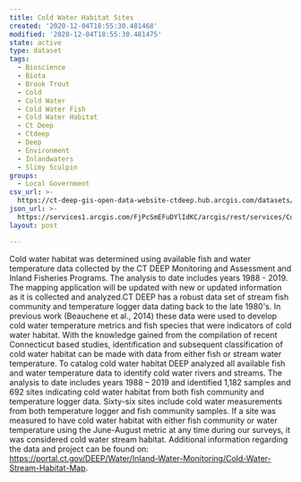 ```yaml
---
title: Cold Water Habitat Sites
created: '2020-12-04T18:55:30.481468'
modified: '2020-12-04T18:55:30.481475'
state: active
type: dataset
tags:
  - Bioscience
  - Biota
  - Brook Trout
  - Cold
  - Cold Water
  - Cold Water Fish
  - Cold Water Habitat
  - Ct Deep
  - Ctdeep
  - Deep
  - Environment
  - Inlandwaters
  - Slimy Sculpin
groups:
  - Local Government
csv_url: >-
  https://ct-deep-gis-open-data-website-ctdeep.hub.arcgis.com/datasets/9d1c6c229b654b9587880384b138021e_0.csv?outSR=%7B%22latestWkid%22%3A2234%2C%22wkid%22%3A102656%7D
json_url: >-
  https://services1.arcgis.com/FjPcSmEFuDYlIdKC/arcgis/rest/services/Cold_Water_Sites_Set/FeatureServer/0
layout: post

---
```

Cold water habitat was determined using available fish and water temperature data collected by the CT DEEP Monitoring and Assessment and Inland Fisheries Programs. The analysis to date includes years 1988 - 2019. The mapping application will be updated with new or updated information as it is collected and analyzed.CT DEEP has a robust data set of stream fish community and temperature logger data dating back to the late 1980's. In previous work (Beauchene et al., 2014) these data were used to develop cold water temperature metrics and fish species that were indicators of cold water habitat. With the knowledge gained from the compilation of recent Connecticut based studies, identification and subsequent classification of cold water habitat can be made with data from either fish or stream water temperature. To catalog cold water habitat DEEP analyzed all available fish and water temperature data to identify cold water rivers and streams. The analysis to date includes years 1988 – 2019 and identified 1,182 samples and 692 sites indicating cold water habitat from both fish community and temperature logger data. Sixty-six sites include cold water measurements from both temperature logger and fish community samples. If a site was measured to have cold water habitat with either fish community or water temperature using the June-August metric at any time during our surveys, it was considered cold water stream habitat. Additional information regarding the data and project can be found on: https://portal.ct.gov/DEEP/Water/Inland-Water-Monitoring/Cold-Water-Stream-Habitat-Map.
